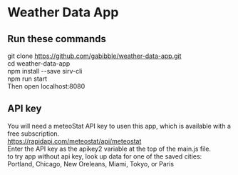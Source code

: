 # Weather Data App

## Run these commands
git clone https://github.com/gabibble/weather-data-app.git \
cd weather-data-app\
npm install --save sirv-cli\
npm run start\
Then open localhost:8080


## API key 
You will need a meteoStat API key to usen this app, which is available with a free subscription.\
https://rapidapi.com/meteostat/api/meteostat \
Enter the API key as the apikey2 variable at the top of the main.js file.\
to try app without api key, look up data for one of the saved cities:\
Portland, Chicago, New Oreleans, Miami, Tokyo, or Paris


